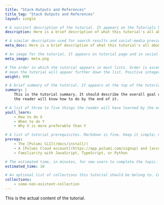 ```yaml
---
title: "Stack Outputs and References"
title_tag: "Stack Outputs and References"
layout: single

# A succinct description of the tutorial. It appears on the Tutorials home and collection pages.
description: Here is a brief description of what this tutorial's all about.

# A similar description used for search results and social-media previews.
meta_desc: Here is a brief description of what this tutorial's all about.

# An image for the tutorial. It appears on tutorial page and in social-media previews.
meta_image: meta.png

# The order in which the tutorial appears in most lists. Order is ascending, so higher numbers
# mean the tutorial will appear further down the list. Positive integers only.
weight: 999

# A brief summary of the tutorial. It appears at the top of the tutorial page. Markdown is fine.
summary: |
    This is the tutorial summary. It should describe the overall goal of the tutorial and briefly cover what
    the reader will know how to do by the end of it.

# A list of three to five things the reader will have learned by the end of the tutorial.
youll_learn:
    - How to do X
    - When to do Y
    - Why X is more preferable than Y

# A list of tutorial prerequisites. Markdown is fine. Keep it simple; no need to be exhaustive here.
prereqs:
    - The [Pulumi CLI](/docs/install/)
    - A [Pulumi Cloud account](https://app.pulumi.com/signup) and [access token](/docs/pulumi-cloud/accounts/#access-tokens)
    - Familiarity with JavaScript, TypeScript, or Python

# The estimated time, in minutes, for new users to complete the topic.
estimated_time: 10

# An optional list of collections this tutorial should be belong to. Collections are defined in data/tutorials/collections.yaml.
collections:
    - some-non-existent-collection
---
```


This is the actual content of the tutorial.
